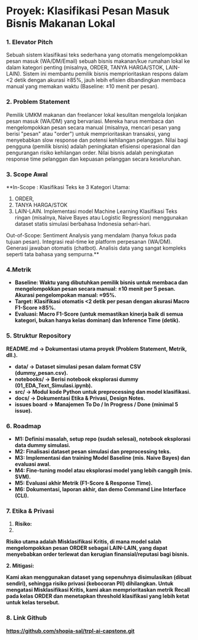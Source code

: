﻿# Proyek: Klasifikasi Pesan Masuk Bisnis Makanan Lokal



### **1. Elevator Pitch**

Sebuah sistem klasifikasi teks sederhana yang otomatis mengelompokkan pesan masuk (WA/DM/Email) sebuah bisnis makanan/kue rumahan lokal ke dalam kategori penting (misalnya, ORDER, TANYA HARGA/STOK, LAIN-LAIN). Sistem ini membantu pemilik bisnis memprioritaskan respons dalam <2 detik dengan akurasi ≥85%, jauh lebih efisien dibandingkan membaca manual yang memakan waktu (Baseline: ±10 menit per pesan).



### 2\. Problem Statement

Pemilik UMKM makanan dan freelancer lokal kesulitan mengelola lonjakan pesan masuk (WA/DM) yang bervariasi. Mereka harus membaca dan mengelompokkan pesan secara manual (misalnya, mencari pesan yang berisi "pesan" atau "order") untuk memprioritaskan transaksi, yang menyebabkan slow response dan potensi kehilangan pelanggan. Nilai bagi pengguna (pemilik bisnis) adalah peningkatan efisiensi operasional dan pengurangan risiko kehilangan order. Nilai bisnis adalah peningkatan response time pelanggan dan kepuasan pelanggan secara keseluruhan.



### 3\. Scope Awal

**In-Scope : Klasifikasi Teks ke 3 Kategori Utama: 
1) ORDER,
2)  TANYA HARGA/STOK
3)   LAIN-LAIN.
   Implementasi model Machine Learning Klasifikasi Teks ringan (misalnya, Naive Bayes atau Logistic Regression) menggunakan dataset statis simulasi berbahasa Indonesia sehari-hari.

Out-of-Scope: Sentiment Analysis yang mendalam (hanya fokus pada tujuan pesan). Integrasi real-time ke platform perpesanan (WA/DM). Generasi jawaban otomatis (chatbot). Analisis data yang sangat kompleks seperti tata bahasa yang sempurna.**



### **4.Metrik**

* **Baseline: Waktu yang dibutuhkan pemilik bisnis untuk membaca dan mengelompokkan pesan secara manual: ±10 menit per 5 pesan. Akurasi pengelompokan manual: ≈95%.**
* **Target: Klasifikasi otomatis <2 detik per pesan dengan akurasi Macro F1-Score ≥85%.**
* **Evaluasi: Macro F1-Score (untuk memastikan kinerja baik di semua kategori, bukan hanya kelas dominan) dan Inference Time (detik).**



### **5. Struktur Repository**

**README.md → Dokumentasi utama proyek (Problem Statement, Metrik, dll.).**



* **data/ → Dataset simulasi pesan dalam format CSV (dummy\_pesan.csv).**
* **notebooks/ → Berisi notebook eksplorasi dummy (01\_EDA\_Text\_Simulasi.ipynb).**
* **src/ → Modul kode Python untuk preprocessing dan model klasifikasi.**
* **docs/ → Dokumentasi Etika \& Privasi, Design Notes.**
* **issues board → Manajemen To Do / In Progress / Done (minimal 5 issue).**



### **6. Roadmap**

* **M1: Definisi masalah, setup repo (sudah selesai), notebook eksplorasi data dummy simulasi.**
* **M2: Finalisasi dataset pesan simulasi dan preprocessing teks.**
* **M3: Implementasi dan training Model Baseline (mis. Naive Bayes) dan evaluasi awal.**
* **M4: Fine-tuning model atau eksplorasi model yang lebih canggih (mis. SVM).**
* **M5: Evaluasi akhir Metrik (F1-Score \& Response Time).**
* **M6: Dokumentasi, laporan akhir, dan demo Command Line Interface (CLI).**



### **7. Etika \& Privasi**

1. **Risiko:**
1. 
**Risiko utama adalah Misklasifikasi Kritis, di mana model salah mengelompokkan pesan ORDER sebagai LAIN-LAIN, yang dapat menyebabkan order terlewat dan kerugian finansial/reputasi bagi bisnis.**



**2. Mitigasi:**

**Kami akan menggunakan dataset yang sepenuhnya disimulasikan (dibuat sendiri), sehingga risiko privasi (kebocoran PII) dihilangkan. Untuk mengatasi Misklasifikasi Kritis, kami akan memprioritaskan metrik Recall pada kelas ORDER dan menetapkan threshold klasifikasi yang lebih ketat untuk kelas tersebut.**



### **8. Link Github**

**https://github.com/shopia-sal/trpl-ai-capstone.git**






